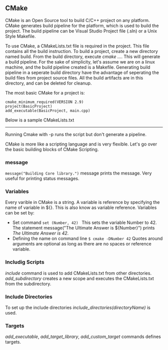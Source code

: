 ## CMake

CMake is an Open Source tool to build C/C++ project on any platform. 
CMake generates build pipeline for the platform, which is used to build the project.
The build pipeline can be Visual Studio Project file (.sln) or a Unix Style Makefile.

To use CMake, a CMakeLists.txt file is required in the project. This file contains all the build instruction. 
To build a project, create a new directory named build. From the build directory, execute *cmake ...*. 
This will generate a build pipeline. For the sake of simplicity, let's assume we are on a linux machine, and the build pipeline created is a Makefile.
Generating build pipeline in a seperate build directory have the advantage of seperating the build files from project source files. 
All the build artifacts are in this directory, and can be deleted for cleanup.

The most basic CMake for a project is:
```
cmake_minimum_required(VERSION 2.9)
project(BasicProject)
add_executable(BasicProject, main.cpp)
```

Below is a sample CMakeLists.txt
* * *

Running Cmake with -p runs the script but don't generate a pipeline.

CMake is more like a scripting language and is very flexible. Let's go over the basic building blocks of CMake Scripting.

### message
```message("Building Core library.")```
message prints the message. Very useful for printing status messages.

### Variables
Every varible in CMake is a string. A variable is reference by specifying the name of variable in ${}. This is also know as variable reference.
Variables can be set by:
* Set command
  ```set (Number, 42) ```
  This sets the variable Number to 42.
  The statement message("The Ultimate Answer is ${Number}") prints *The Ultimate Answer is 42*.
* Defining the name on command line 
  ```$ cmake -DNumber 42```
Quotes around arguments are optional as long as there are no spaces or reference variable.

### Includig Scripts
  *include* command is used to add CMakeLists.txt from other directories. 
  *add_subdirectory* creates a new scope and executes the CMakeLists.txt from the subdirectory.

### Include Directories
  To set up the include directories *include_directories(directoryName)* is used.
  
### Targets
  *add_executable*, *add_target_library*, *add_custom_target* commands defines targets.
  
